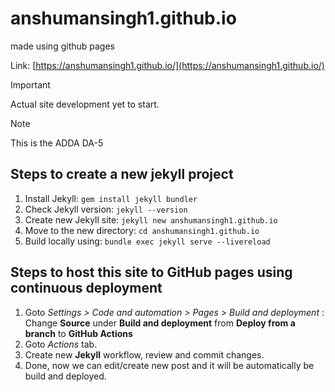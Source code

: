 # anshumansingh1.github.io

made using github pages

Link: [https://anshumansingh1.github.io/](https://anshumansingh1.github.io/)

> [!IMPORTANT]
> Actual site development yet to start.

> [!NOTE]
> This is the ADDA DA-5

## Steps to create a new jekyll project
1) Install Jekyll: `gem install jekyll bundler`
2) Check Jekyll version: `jekyll --version`
3) Create new Jekyll site: `jekyll new anshumansingh1.github.io`
4) Move to the new directory: `cd anshumansingh1.github.io`
5) Build locally using: `bundle exec jekyll serve --livereload`

## Steps to host this site to GitHub pages using continuous deployment
1) Goto *Settings > Code and automation > Pages > Build and deployment* : Change **Source** under **Build and deployment** from **Deploy from a branch** to **GitHub Actions**
2) Goto *Actions* tab.
3) Create new **Jekyll** workflow, review and commit changes.
4) Done, now we can edit/create new post and it will be automatically be build and deployed.